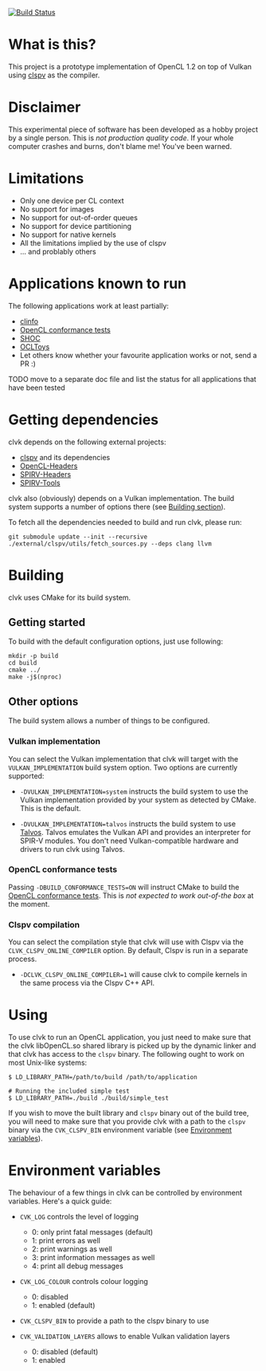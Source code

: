 [![Build Status](https://travis-ci.com/kpet/clvk.svg?branch=master)](https://travis-ci.com/kpet/clvk)

# What is this?

This project is a prototype implementation of OpenCL 1.2 on top of Vulkan using
[clspv](https://github.com/google/clspv) as the compiler.

# Disclaimer

This experimental piece of software has been developed as a hobby project
by a single person.  This is *not production quality code*.  If your whole
computer crashes and burns, don't blame me! You've been warned.

# Limitations

* Only one device per CL context
* No support for images
* No support for out-of-order queues
* No support for device partitioning
* No support for native kernels
* All the limitations implied by the use of clspv
* ... and problably others

# Applications known to run

The following applications work at least partially:

* [clinfo](https://github.com/Oblomov/clinfo)
* [OpenCL conformance tests](https://github.com/KhronosGroup/OpenCL-CTS)
* [SHOC](https://github.com/vetter/shoc)
* [OCLToys](https://github.com/ignatenkobrain/ocltoys.git)
* Let others know whether your favourite application works or not, send a PR :)

TODO move to a separate doc file and list the status for all applications that
     have been tested

# Getting dependencies

clvk depends on the following external projects:

* [clspv](https://github.com/google/clspv) and its dependencies
* [OpenCL-Headers](https://github.com/KhronosGroup/OpenCL-Headers)
* [SPIRV-Headers](https://github.com/KhronosGroup/SPIRV-Headers)
* [SPIRV-Tools](https://github.com/KhronosGroup/SPIRV-Tools)

clvk also (obviously) depends on a Vulkan implementation. The build system
supports a number of options there (see [Building section](#building)).

To fetch all the dependencies needed to build and run clvk, please run:

```
git submodule update --init --recursive
./external/clspv/utils/fetch_sources.py --deps clang llvm
```

# Building

clvk uses CMake for its build system.

## Getting started

To build with the default configuration options, just use following:

```
mkdir -p build
cd build
cmake ../
make -j$(nproc)
```

## Other options

The build system allows a number of things to be configured.

### Vulkan implementation

You can select the Vulkan implementation that clvk will target with the
`VULKAN_IMPLEMENTATION` build system option. Two options are currently
supported:

* `-DVULKAN_IMPLEMENTATION=system` instructs the build system to use the
  Vulkan implementation provided by your system as detected by CMake. This
  is the default.

* `-DVULKAN_IMPLEMENTATION=talvos` instructs the build system to use
  [Talvos](https://github.com/talvos/talvos). Talvos emulates the
  Vulkan API and provides an interpreter for SPIR-V modules. You don't
  need Vulkan-compatible hardware and drivers to run clvk using Talvos.

### OpenCL conformance tests

Passing `-DBUILD_CONFORMANCE_TESTS=ON` will instruct CMake to build the
[OpenCL conformance tests](https://github.com/KhronosGroup/OpenCL-CTS).
This is _not expected to work out-of-the box_ at the moment.

### Clspv compilation

You can select the compilation style that clvk will use with Clspv via
the `CLVK_CLSPV_ONLINE_COMPILER` option. By default, Clspv is run in a
separate process.

* `-DCLVK_CLSPV_ONLINE_COMPILER=1` will cause clvk to compile kernels
in the same process via the Clspv C++ API.

# Using

To use clvk to run an OpenCL application, you just need to make sure
that the clvk libOpenCL.so shared library is picked up by the dynamic
linker and that clvk has access to the `clspv` binary. The following
ought to work on most Unix-like systems:

```
$ LD_LIBRARY_PATH=/path/to/build /path/to/application

# Running the included simple test
$ LD_LIBRARY_PATH=./build ./build/simple_test
```

If you wish to move the built library and `clspv` binary out of the build
tree, you will need to make sure that you provide clvk with a path
to the `clspv` binary via the `CVK_CLSPV_BIN` environment variable
(see [Environment variables](#environment-variables)).

# Environment variables

The behaviour of a few things in clvk can be controlled by environment
variables. Here's a quick guide:

* `CVK_LOG` controls the level of logging

   * 0: only print fatal messages (default)
   * 1: print errors as well
   * 2: print warnings as well
   * 3: print information messages as well
   * 4: print all debug messages

* `CVK_LOG_COLOUR` controls colour logging

   * 0: disabled
   * 1: enabled (default)

* `CVK_CLSPV_BIN` to provide a path to the clspv binary to use

* `CVK_VALIDATION_LAYERS` allows to enable Vulkan validation layers

   * 0: disabled (default)
   * 1: enabled


